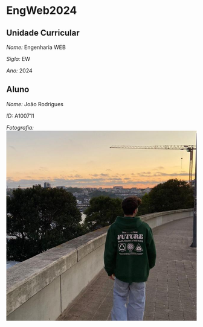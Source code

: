 # EngWeb2024

## Unidade Curricular

*Nome:* Engenharia WEB

*Sigla:* EW

*Ano:* 2024

## Aluno

*Nome:* João Rodrigues

*ID:* A100711

*Fotografia:*
![Fotografia do aluno](a100711.jpg)
